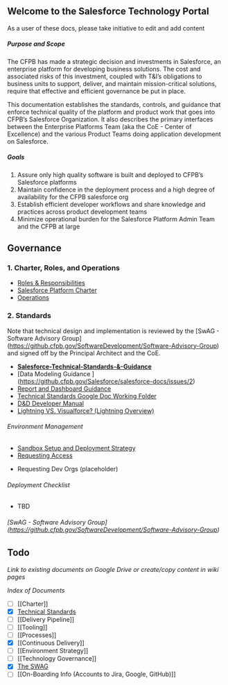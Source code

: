 ## Welcome to the Salesforce Technology Portal

As a user of these docs, please take initiative to edit and add content

##### Purpose and Scope

The CFPB has made a strategic decision and investments in Salesforce,
an enterprise platform for developing business solutions.
The cost and associated risks of this investment,
coupled with T&I’s obligations to business units to support, deliver, and maintain mission-critical solutions,
require that effective and efficient governance be put in place.

This documentation establishes the standards, controls, and guidance
that enforce technical quality of the platform and product work that goes into CFPB’s Salesforce Organization.
It also describes the primary interfaces between the Enterprise Platforms Team (aka the CoE - Center of Excellence)
and the various Product Teams doing application development on Salesforce.

##### Goals

1. Assure only high quality software is built and deployed to CFPB’s Salesforce platforms
1. Maintain confidence in the deployment process and a high degree of availability for the CFPB salesforce org
1. Establish efficient developer workflows and share knowledge and practices across product development teams
1. Minimize operational burden for the Salesforce Platform Admin Team and the CFPB at large


## Governance

### 1. Charter, Roles, and Operations
- [Roles & Responsibilities](roles-&-responsibilities.md)
- [Salesforce Platform Charter](mission-vision.md)
- [Operations](operations.md)


### 2. Standards

Note that technical design and implementation is reviewed by the [SwAG - Software Advisory Group] (https://github.cfpb.gov/SoftwareDevelopment/Software-Advisory-Group) and signed off by the Principal Architect and the CoE.

* **[Salesforce-Technical-Standards-&-Guidance](Salesforce-Technical-Standards-&-Guidance.md)**
* [Data Modeling Guidance ] (https://github.cfpb.gov/Salesforce/salesforce-docs/issues/2)
* [Report and Dashboard Guidance](https://github.cfpb.gov/Salesforce/salesforce-docs/issues/1)
* [Technical Standards Google Doc Working Folder](https://drive.google.com/drive/u/1/folders/0B4d0xP3buN8qaFN2Mk5sNExrQnM)
* [D&D Developer Manual](https://github.cfpb.gov/pages/CFPB/dev-manual/index.html)
* [Lightning VS. Visualforce? (Lightning Overview)](https://github.cfpb.gov/Salesforce/salesforce-docs/wiki/Lightning-VS.-Visualforce-(Lightning-Overview))


###### Environment Management
 * [Sandbox Setup and Deployment Strategy](How-to-set-up-a-dev-sandbox.md) 
 * [Requesting Access](Grant-User-Access-to-Sandbox.md)
 - Requesting Dev Orgs (placeholder)


###### Deployment Checklist 
- TBD

###### [SwAG - Software Advisory Group] (https://github.cfpb.gov/SoftwareDevelopment/Software-Advisory-Group)

## Todo

*Link to existing documents on Google Drive or create/copy content in wiki pages*

*Index of Documents*

- [ ] [[Charter]]
- [x] [Technical Standards](https://docs.google.com/document/d/162CX0Wre7tXSyy7qCNLaQ3me2OoRRlzdHkyImP1A1mU/edit)
- [ ] [[Delivery Pipeline]]
- [ ] [[Tooling]]
- [ ] [[Processes]]
- [x] [[Continuous Delivery]]
- [ ] [[Environment Strategy]]
- [ ] [[Technology Governance]]
- [x] [The SWAG](https://github.cfpb.gov/SoftwareDevelopment/Software-Advisory-Group)
- [ ] [[On-Boarding Info (Accounts to Jira, Google, GitHub)]]
